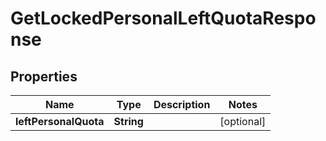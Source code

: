 

# GetLockedPersonalLeftQuotaResponse


## Properties

| Name | Type | Description | Notes |
|------------ | ------------- | ------------- | -------------|
|**leftPersonalQuota** | **String** |  |  [optional] |



